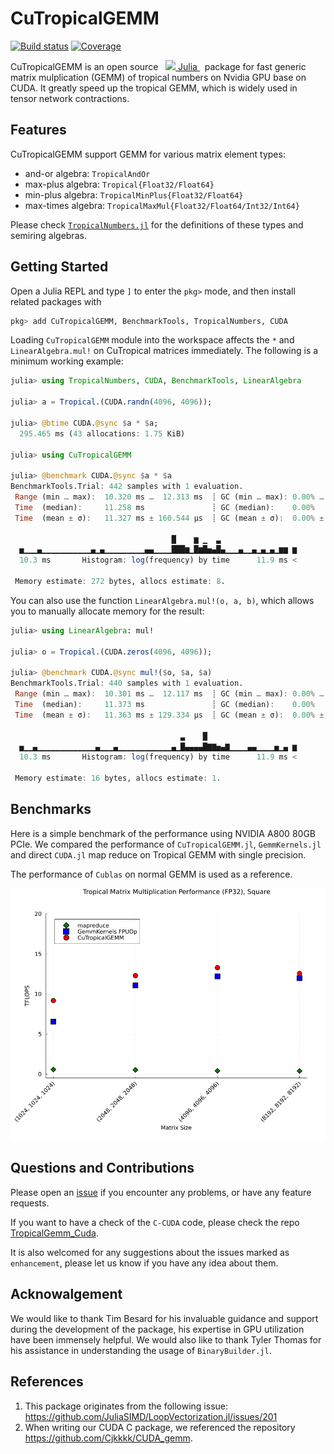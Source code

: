 # CuTropicalGEMM

[![Build status](https://badge.buildkite.com/06c24dc7b1a9d7c38897acd21575ffd678ee03de190c0b8d81.svg)](https://buildkite.com/julialang/cutropicalgemm-dot-jl)
[![Coverage](https://codecov.io/gh/TensorBFS/CuTropicalGEMM.jl/branch/main/graph/badge.svg)](https://codecov.io/gh/TensorBFS/CuTropicalGEMM.jl)

<p>
CuTropicalGEMM is an open source &nbsp;
    <a href="https://julialang.org">
        <img src="https://raw.githubusercontent.com/JuliaLang/julia-logo-graphics/master/images/julia.ico" width="16em">
        Julia
    </a>
&nbsp; package for fast generic matrix mulplication (GEMM) of tropical numbers on Nvidia GPU base on CUDA.
It greatly speed up the tropical GEMM, which is widely used in tensor network contractions.
</p>

## Features

CuTropicalGEMM support GEMM for various matrix element types:
* and-or algebra: `TropicalAndOr`
* max-plus algebra: `Tropical{Float32/Float64}`
* min-plus algebra: `TropicalMinPlus{Float32/Float64}`
* max-times algebra: `TropicalMaxMul{Float32/Float64/Int32/Int64}`

Please check [`TropicalNumbers.jl`](https://github.com/TensorBFS/TropicalNumbers.jl) for the definitions of these types and semiring algebras. 

## Getting Started

Open a Julia REPL and type `]` to enter the `pkg>` mode, and then install related packages with
```julia
pkg> add CuTropicalGEMM, BenchmarkTools, TropicalNumbers, CUDA
```

Loading `CuTropicalGEMM` module into the workspace affects the `*` and `LinearAlgebra.mul!` on CuTropical matrices immediately. 
The following is a minimum working example:
```julia
julia> using TropicalNumbers, CUDA, BenchmarkTools, LinearAlgebra

julia> a = Tropical.(CUDA.randn(4096, 4096));

julia> @btime CUDA.@sync $a * $a;
  295.465 ms (43 allocations: 1.75 KiB)

julia> using CuTropicalGEMM

julia> @benchmark CUDA.@sync $a * $a
BenchmarkTools.Trial: 442 samples with 1 evaluation.
 Range (min … max):  10.320 ms …  12.313 ms  ┊ GC (min … max): 0.00% … 0.00%
 Time  (median):     11.258 ms               ┊ GC (median):    0.00%
 Time  (mean ± σ):   11.327 ms ± 160.544 μs  ┊ GC (mean ± σ):  0.00% ± 0.00%

                                    █    ▆ ▁  ▃                 
  ▅▁▁▁▄▁▁▁▁▁▁▁▁▁▁▁▄▁▄▁▁▁▁▁▁▁▁▁▄▄▁▁▁▁███▆▁█▆█▅▄█▄▁▁▁▄▁▁▄▁▄▁▄▁▆▆ ▆
  10.3 ms       Histogram: log(frequency) by time      11.9 ms <

 Memory estimate: 272 bytes, allocs estimate: 8.
```

You can also use the function `LinearAlgebra.mul!(o, a, b)`, which allows you to manually allocate memory for the result:

```julia
julia> using LinearAlgebra: mul!

julia> o = Tropical.(CUDA.zeros(4096, 4096));

julia> @benchmark CUDA.@sync mul!($o, $a, $a)
BenchmarkTools.Trial: 440 samples with 1 evaluation.
 Range (min … max):  10.301 ms …  12.117 ms  ┊ GC (min … max): 0.00% … 0.00%
 Time  (median):     11.373 ms               ┊ GC (median):    0.00%
 Time  (mean ± σ):   11.363 ms ± 129.334 μs  ┊ GC (mean ± σ):  0.00% ± 0.00%

                                      ▃    █                    
  ▅▁▁▄▁▁▁▁▁▁▁▁▁▁▁▁▁▄▁▁▁▄▁▁▁▁▁▁▁▁▁▁▁▁▄▁█▄▄▄▄█▇▇▅▄▇▁▁▁▁▄▄▁▁▁▁▅▁▄ ▆
  10.3 ms       Histogram: log(frequency) by time      11.9 ms <

 Memory estimate: 16 bytes, allocs estimate: 1.
```

## Benchmarks

Here is a simple benchmark of the performance using NVIDIA A800 80GB PCIe.
We compared the performance of `CuTropicalGEMM.jl`, `GemmKernels.jl` and direct `CUDA.jl` map reduce on Tropical GEMM with single precision.

The performance of `Cublas` on normal GEMM is used as a reference.

![](https://github.com/ArrogantGao/CuTropicalGEMM_benchmark/blob/main/images/matmul_benchmark_square.png)

## Questions and Contributions

Please open an [issue](https://github.com/TensorBFS/CuTropicalGEMM.jl/issues)
if you encounter any problems, or have any feature requests.

If you want to have a check of the `C-CUDA` code, please check the repo [TropicalGemm_Cuda](https://github.com/ArrogantGao/TropicalGemm_Cuda).

It is also welcomed for any suggestions about the issues marked as `enhancement`, please let us know if you have any idea about them.

## Acknowalgement

We would like to thank Tim Besard for his invaluable guidance and support during the development of the package, his expertise in GPU utilization have been immensely helpful. We would also like to thank Tyler Thomas for his assistance in understanding the usage of `BinaryBuilder.jl`.

## References
1. This package originates from the following issue:
https://github.com/JuliaSIMD/LoopVectorization.jl/issues/201
2. When writing our CUDA C package, we referenced the repository https://github.com/Cjkkkk/CUDA_gemm.

